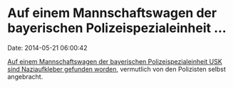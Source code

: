 Auf einem Mannschaftswagen der bayerischen Polizeispezialeinheit \...
=====================================================================

Date: 2014-05-21 06:00:42

[Auf einem Mannschaftswagen der bayerischen Polizeispezialeinheit USK
sind Naziaufkleber gefunden
worden](http://blog.zeit.de/stoerungsmelder/2014/05/20/polizei-verklebt-nazisticker_16306),
vermutlich von den Polizisten selbst angebracht.
